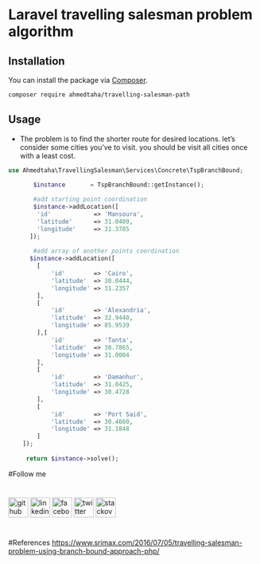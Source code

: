 # Laravel travelling salesman problem algorithm

## Installation

You can install the package via [Composer](https://getcomposer.org).

```bash
composer require ahmedtaha/travelling-salesman-path
```

## Usage

- The problem is to find the shorter route for desired locations. let’s consider some cities you’ve to visit. you should be visit all cities once with a least cost.

```php
use Ahmedtaha\TravellingSalesman\Services\Concrete\TspBranchBound;

       $instance       = TspBranchBound::getInstance();
       
       #add starting point coordination
       $instance->addLocation([
        'id'            => 'Mansoura',
        'latitude'      => 31.0409,
        'longitude'     => 31.3785
      ]);
      
       #add array of another points coordination
      $instance->addLocation([
        [
            'id'        => 'Cairo',
            'latitude'  => 30.0444,
            'longitude' => 31.2357
        ],
        [
            'id'        => 'Alexandria',
            'latitude'  => 32.9440,
            'longitude' => 85.9539
        ],[
            'id'        => 'Tanta',
            'latitude'  => 30.7865,
            'longitude' => 31.0004
        ],
        [
            'id'        => 'Damanhur',
            'latitude'  => 31.0425,
            'longitude' => 30.4728
        ],
        [
            'id'        => 'Port Said',
            'latitude'  => 30.4660,
            'longitude' => 31.1848
        ]
    ]);
    
     return $instance->solve();


```


#Follow me 
#
[<img src='https://cdn.jsdelivr.net/npm/simple-icons@3.0.1/icons/github.svg' alt='github' height='40'>](https://github.com/https://gitlab.com/devTaha)  [<img src='https://cdn.jsdelivr.net/npm/simple-icons@3.0.1/icons/linkedin.svg' alt='linkedin' height='40'>](https://www.linkedin.com/in/https://www.linkedin.com/in/devahmed94//)  [<img src='https://cdn.jsdelivr.net/npm/simple-icons@3.0.1/icons/facebook.svg' alt='facebook' height='40'>](https://www.facebook.com/https://www.facebook.com/engahmedtaha94/)  [<img src='https://cdn.jsdelivr.net/npm/simple-icons@3.0.1/icons/twitter.svg' alt='twitter' height='40'>](https://twitter.com/https://twitter.com/a7med_sh3ish3)  [<img src='https://cdn.jsdelivr.net/npm/simple-icons@3.0.1/icons/stackoverflow.svg' alt='stackoverflow' height='40'>](https://stackoverflow.com/users/https://stackoverflow.com/users/6555104/ahmed-taha)  
#

#References
https://www.srimax.com/2016/07/05/travelling-salesman-problem-using-branch-bound-approach-php/ 
